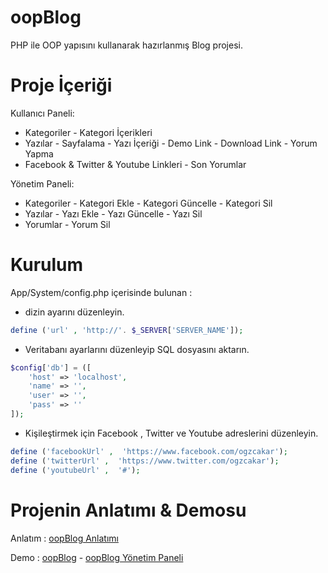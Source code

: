 # oopBlog

PHP ile OOP yapısını kullanarak hazırlanmış Blog projesi.

# Proje İçeriği

Kullanıcı Paneli:

 - Kategoriler - Kategori İçerikleri
 - Yazılar - Sayfalama - Yazı İçeriği - Demo Link - Download Link - Yorum Yapma
 - Facebook & Twitter & Youtube Linkleri - Son Yorumlar
 
Yönetim Paneli:

 - Kategoriler - Kategori Ekle - Kategori Güncelle - Kategori Sil
 - Yazılar - Yazı Ekle - Yazı Güncelle - Yazı Sil
 - Yorumlar - Yorum Sil


# Kurulum

App/System/config.php içerisinde bulunan :

 - dizin ayarını düzenleyin.

``` php
define ('url' , 'http://'. $_SERVER['SERVER_NAME']);
```

 - Veritabanı ayarlarını düzenleyip SQL dosyasını aktarın.


``` php
$config['db'] = ([ 
    'host' => 'localhost',
    'name' => '',
    'user' => '',
    'pass' => ''
]);
```

 - Kişileştirmek için Facebook , Twitter ve Youtube adreslerini düzenleyin.


``` php
define ('facebookUrl' ,  'https://www.facebook.com/ogzcakar');
define ('twitterUrl' ,  'https://www.twitter.com/ogzcakar');
define ('youtubeUrl' ,  '#');
```

# Projenin Anlatımı & Demosu

Anlatım : [oopBlog Anlatımı](http://www.ogzcakar.net/oopblog) 

Demo : [oopBlog](http://www.ogzcakar.net/demo/oopBlog/) - [oopBlog Yönetim Paneli](http://www.ogzcakar.net/demo/oopBlog/admin)